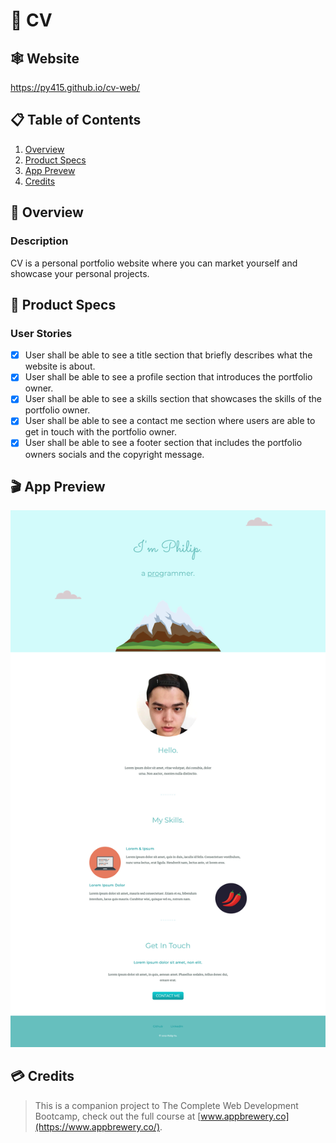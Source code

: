 # 📄 CV
## 🕸 Website
https://py415.github.io/cv-web/

## 📋 Table of Contents
1. [Overview](#-Overview)
2. [Product Specs](#-Product-Specs)
3. [App Prevew](#-App-Preview)
4. [Credits](#-Credits)

## 👀 Overview
### Description

CV is a personal portfolio website where you can market yourself and showcase your personal projects.

## 📕 Product Specs
### User Stories

- [x] User shall be able to see a title section that briefly describes what the website is about.
- [x] User shall be able to see a profile section that introduces the portfolio owner.
- [x] User shall be able to see a skills section that showcases the skills of the portfolio owner.
- [x] User shall be able to see a contact me section where users are able to get in touch with the portfolio owner.
- [x] User shall be able to see a footer section that includes the portfolio owners socials and the copyright message.

## 🎬 App Preview

<img src="https://raw.githubusercontent.com/py415/app-resources/master/Mockups/web/compressed/1.%20cv-full-screen.webp">

## 💳 Credits

> This is a companion project to The Complete Web Development Bootcamp, check out the full course at [www.appbrewery.co](https://www.appbrewery.co/).
